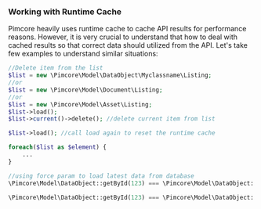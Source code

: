 ### Working with Runtime Cache
Pimcore heavily uses runtime cache to cache API results for performance reasons. However, it is very crucial to understand that how to deal with cached results so that correct data should utilized from the API. Let's take few examples to understand similar situations:

```php
//Delete item from the list
$list = new \Pimcore\Model\DataObject\Myclassname\Listing;
//or 
$list = new \Pimcore\Model\Document\Listing;
//or
$list = new \Pimcore\Model\Asset\Listing;
$list->load();
$list->current()->delete(); //delete current item from list

$list->load(); //call load again to reset the runtime cache

foreach($list as $element) {
    ...
}

//using force param to load latest data from database
\Pimcore\Model\DataObject::getById(123) === \Pimcore\Model\DataObject::getById(123) => true

\Pimcore\Model\DataObject::getById(123) === \Pimcore\Model\DataObject::getById(123, true) => true/false
```